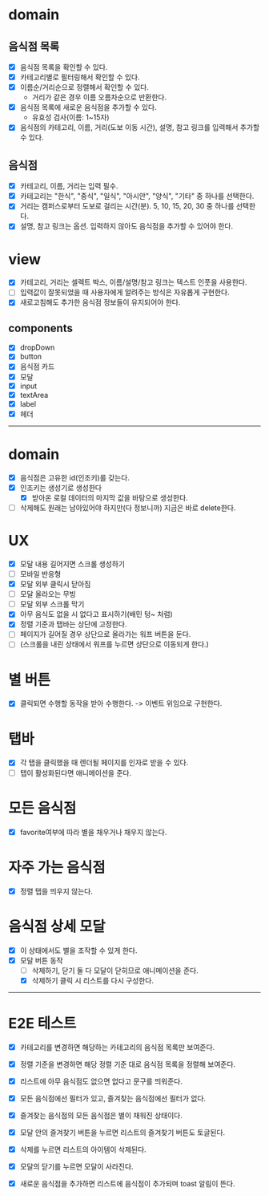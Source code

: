 # domain

## 음식점 목록

- [x] 음식점 목록을 확인할 수 있다.
- [x] 카테고리별로 필터링해서 확인할 수 있다.
- [x] 이름순/거리순으로 정렬해서 확인할 수 있다.
  - 거리가 같은 경우 이름 오름차순으로 반환한다.
- [x] 음식점 목록에 새로운 음식점을 추가할 수 있다.
  - 유효성 검사(이름: 1~15자)
- [x] 음식점의 카테고리, 이름, 거리(도보 이동 시간), 설명, 참고 링크를 입력해서 추가할 수 있다.

## 음식점

- [x] 카테고리, 이름, 거리는 입력 필수.
- [x] 카테고리는 "한식", "중식", "일식", "아시안", "양식", "기타" 중 하나를 선택한다.
- [x] 거리는 캠퍼스로부터 도보로 걸리는 시간(분). 5, 10, 15, 20, 30 중 하나를 선택한다.
- [x] 설명, 참고 링크는 옵션. 입력하지 않아도 음식점을 추가할 수 있어야 한다.

# view

- [x] 카테고리, 거리는 셀렉트 박스, 이름/설명/참고 링크는 텍스트 인풋을 사용한다.
- [ ] 입력값이 잘못되었을 때 사용자에게 알려주는 방식은 자유롭게 구현한다.
- [x] 새로고침해도 추가한 음식점 정보들이 유지되어야 한다.

## components

- [x] dropDown
- [x] button
- [x] 음식점 카드
- [x] 모달
- [x] input
- [x] textArea
- [x] label
- [x] 헤더

---

# domain

- [x] 음식점은 고유한 id(인조키)를 갖는다.
- [x] 인조키는 생성기로 생성한다
  - [x] 받아온 로컬 데이터의 마지막 값을 바탕으로 생성한다.
- [ ] 삭제해도 원래는 남아있어야 하지만(다 정보니까) 지금은 바로 delete한다.

# UX

- [x] 모달 내용 길어지면 스크롤 생성하기
- [ ] 모바일 반응형
- [x] 모달 외부 클릭시 닫아짐
- [ ] 모달 올라오는 무빙
- [ ] 모달 외부 스크롤 막기
- [x] 아무 음식도 없을 시 없다고 표시하기(배민 텅~ 처럼)
- [x] 정렬 기준과 탭바는 상단에 고정한다.
- [ ] 페이지가 길어질 경우 상단으로 올라가는 워프 버튼을 둔다.
- [ ] (스크롤을 내린 상태에서 워프를 누르면 상단으로 이동되게 한다.)

# 별 버튼

- [x] 클릭되면 수행할 동작을 받아 수행한다. -> 이벤트 위임으로 구현한다.

# 탭바

- [x] 각 탭을 클릭했을 때 렌더될 페이지를 인자로 받을 수 있다.
- [ ] 탭이 활성화된다면 애니메이션을 준다.

# 모든 음식점

- [x] favorite여부에 따라 별을 채우거나 채우지 않는다.

# 자주 가는 음식점

- [x] 정렬 탭을 띄우지 않는다.

# 음식점 상세 모달

- [x] 이 상태에서도 별을 조작할 수 있게 한다.
- [x] 모달 버튼 동작
  - [ ] 삭제하기, 닫기 둘 다 모달이 닫히므로 애니메이션을 준다.
  - [x] 삭제하기 클릭 시 리스트를 다시 구성한다.

---

# E2E 테스트

- [x] 카테고리를 변경하면 해당하는 카테고리의 음식점 목록만 보여준다.
- [x] 정렬 기준을 변경하면 해당 정렬 기준 대로 음식점 목록을 정렬해 보여준다.
- [x] 리스트에 아무 음식점도 없으면 없다고 문구를 띄워준다.

- [x] 모든 음식점에선 필터가 있고, 즐겨찾는 음식점에선 필터가 없다.
- [x] 즐겨찾는 음식점의 모든 음식점은 별이 채워진 상태이다.
- [x] 모달 안의 즐겨찾기 버튼을 누르면 리스트의 즐겨찾기 버튼도 토글된다.

- [x] 삭제를 누르면 리스트의 아이템이 삭제된다.
- [x] 모달의 닫기를 누르면 모달이 사라진다.

- [x] 새로운 음식점을 추가하면 리스트에 음식점이 추가되며 toast 알림이 뜬다.
